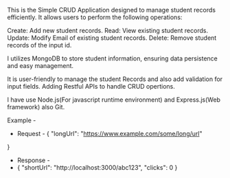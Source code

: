 This is the Simple CRUD Application designed to manage student records efficiently. 
It allows users to perform the following operations:

Create: Add new student records.
Read: View existing student records.
Update: Modify Email of existing student records.
Delete: Remove student records of the input id.

I utilizes MongoDB to store student information, ensuring data persistence and easy management.

It is user-friendly to manage the student Records and also add validation for input fields. 
Adding Restful APIs to handle CRUD opertions.

I have use Node.js(For javascript runtime environment) and Express.js(Web framework) also Git.

Example - 
- Request -
{
    "longUrl": "https://www.example.com/some/long/url"

}

- Response -
- {
    "shortUrl": "http://localhost:3000/abc123",
    "clicks": 0
}

